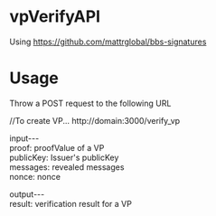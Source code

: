 # vpVerifyAPI
Using https://github.com/mattrglobal/bbs-signatures

# Usage

Throw a POST request to the following URL


//To create VP...
http://domain:3000/verify_vp


input---<br>
proof: proofValue of a VP<br>
publicKey: Issuer's publicKey<br>
messages: revealed messages<br>
nonce: nonce

output---<br>
result: verification result for a VP

